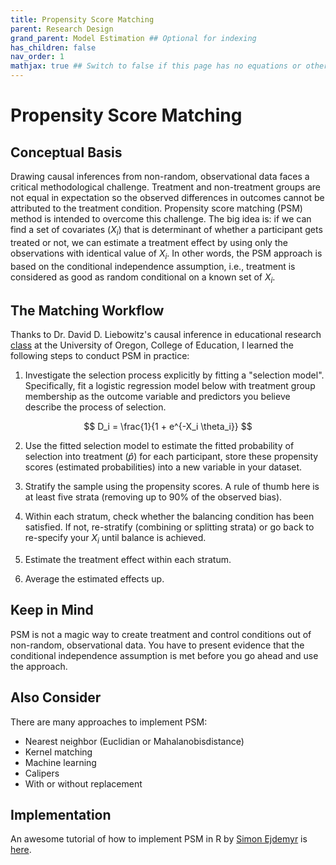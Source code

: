 ```yaml
---
title: Propensity Score Matching
parent: Research Design
grand_parent: Model Estimation ## Optional for indexing
has_children: false
nav_order: 1
mathjax: true ## Switch to false if this page has no equations or other math rendering.
---
```


# Propensity Score Matching

## Conceptual Basis

Drawing causal inferences from non-random, observational data faces a critical methodological challenge. Treatment and non-treatment groups are not equal in expectation so the observed differences in outcomes cannot be attributed to the treatment condition. Propensity score matching (PSM) method is intended to overcome this challenge. The big idea is: if we can find a set of covariates ($X_i$) that is determinant of whether a participant gets treated or not, we can estimate a treatment effect by using only the observations with identical value of $X_i$. In other words, the PSM approach is based on the conditional independence assumption, i.e., treatment is considered as good as random conditional on a known set of $X_i$.  

## The Matching Workflow

Thanks to Dr. David D. Liebowitz's causal inference in educational research  [class](https://www.daviddliebowitz.com/teaching) at the University of Oregon, College of Education, I learned the following steps to conduct PSM in practice: 

1. Investigate the selection process explicitly by fitting a "selection model". Specifically, fit a logistic regression model below with treatment group membership as the outcome variable and predictors you believe describe the process of selection. 

$$ D_i = \frac{1}{1 + e^{-X_i \theta_i}} $$

2. Use the fitted selection model to estimate the fitted probability of selection into treatment ($\hat{p}$) for each participant, store these propensity scores (estimated probabilities) into a new variable in your dataset. 

3. Stratify the sample using the propensity scores. A rule of thumb here is at least five strata (removing up to 90% of the observed bias). 

4. Within each stratum, check whether the balancing condition has been satisfied. If not, re-stratify (combining or splitting strata) or go back to re-specify your $X_i$ until balance is achieved.

5. Estimate the treatment effect within each stratum.

6. Average the estimated effects up.

## Keep in Mind

PSM is not a magic way to create treatment and control conditions out of non-random, observational data. You have to present evidence that the conditional independence assumption is met before you go ahead and use the approach. 

## Also Consider

There are many approaches to implement PSM: 

 - Nearest neighbor (Euclidian or Mahalanobisdistance)  
 - Kernel matching  
 - Machine learning  
 - Calipers  
 - With or without replacement  

## Implementation  

An awesome tutorial of how to implement PSM in R by [Simon Ejdemyr](https://github.com/sejdemyr) is [here](https://sejdemyr.github.io/r-tutorials/statistics/tutorial8.html).
